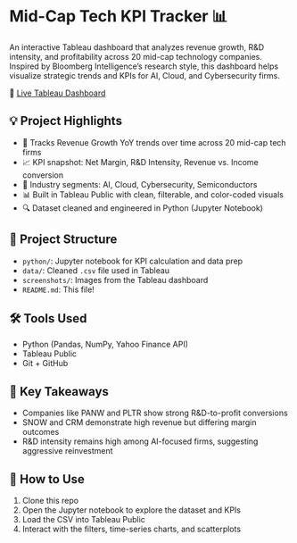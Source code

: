 # Mid-Cap Tech KPI Tracker 📊

An interactive Tableau dashboard that analyzes revenue growth, R&D intensity, and profitability across 20 mid-cap technology companies. Inspired by Bloomberg Intelligence’s research style, this dashboard helps visualize strategic trends and KPIs for AI, Cloud, and Cybersecurity firms.

🔗 [Live Tableau Dashboard](https://public.tableau.com/app/profile/aravind.anisetti/viz/Mid-CapRevenueAnalysis/Mid-CapTechKPITracker?publish=yes)

## 💡 Project Highlights
- 🚀 Tracks Revenue Growth YoY trends over time across 20 mid-cap tech firms
- 📈 KPI snapshot: Net Margin, R&D Intensity, Revenue vs. Income conversion
- 🎯 Industry segments: AI, Cloud, Cybersecurity, Semiconductors
- 📊 Built in Tableau Public with clean, filterable, and color-coded visuals
- 🔍 Dataset cleaned and engineered in Python (Jupyter Notebook)

## 📂 Project Structure
- `python/`: Jupyter notebook for KPI calculation and data prep
- `data/`: Cleaned `.csv` file used in Tableau
- `screenshots/`: Images from the Tableau dashboard
- `README.md`: This file!

## 🛠️ Tools Used
- Python (Pandas, NumPy, Yahoo Finance API)
- Tableau Public
- Git + GitHub

## 📌 Key Takeaways
- Companies like PANW and PLTR show strong R&D-to-profit conversions
- SNOW and CRM demonstrate high revenue but differing margin outcomes
- R&D intensity remains high among AI-focused firms, suggesting aggressive reinvestment

## 📣 How to Use
1. Clone this repo
2. Open the Jupyter notebook to explore the dataset and KPIs
3. Load the CSV into Tableau Public
4. Interact with the filters, time-series charts, and scatterplots